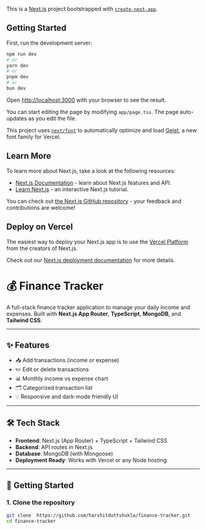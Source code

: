 This is a [Next.js](https://nextjs.org) project bootstrapped with [`create-next-app`](https://nextjs.org/docs/app/api-reference/cli/create-next-app).

## Getting Started

First, run the development server:

```bash
npm run dev
# or
yarn dev
# or
pnpm dev
# or
bun dev
```

Open [http://localhost:3000](http://localhost:3000) with your browser to see the result.

You can start editing the page by modifying `app/page.tsx`. The page auto-updates as you edit the file.

This project uses [`next/font`](https://nextjs.org/docs/app/building-your-application/optimizing/fonts) to automatically optimize and load [Geist](https://vercel.com/font), a new font family for Vercel.

## Learn More

To learn more about Next.js, take a look at the following resources:

- [Next.js Documentation](https://nextjs.org/docs) - learn about Next.js features and API.
- [Learn Next.js](https://nextjs.org/learn) - an interactive Next.js tutorial.

You can check out [the Next.js GitHub repository](https://github.com/vercel/next.js) - your feedback and contributions are welcome!

## Deploy on Vercel

The easiest way to deploy your Next.js app is to use the [Vercel Platform](https://vercel.com/new?utm_medium=default-template&filter=next.js&utm_source=create-next-app&utm_campaign=create-next-app-readme) from the creators of Next.js.

Check out our [Next.js deployment documentation](https://nextjs.org/docs/app/building-your-application/deploying) for more details.
# 💰 Finance Tracker

A full-stack finance tracker application to manage your daily income and expenses. Built with **Next.js App Router**, **TypeScript**, **MongoDB**, and **Tailwind CSS**.

---

## ✨ Features

- 📥 Add transactions (income or expense)
- ✏️ Edit or delete transactions
- 📊 Monthly income vs expense chart
- 🗂️ Categorized transaction list
- 💡 Responsive and dark-mode friendly UI

---

## 🛠️ Tech Stack

- **Frontend**: Next.js (App Router) + TypeScript + Tailwind CSS
- **Backend**: API routes in Next.js
- **Database**: MongoDB (with Mongoose)
- **Deployment Ready**: Works with Vercel or any Node hosting

---

## 🚀 Getting Started

### 1. Clone the repository

```bash
git clone  https://github.com/harshitduttshukla/finance-tracker.git
cd finance-tracker
